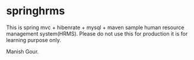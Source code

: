 # springhrms

This is spring mvc + hibenrate + mysql + maven sample human resource management system(HRMS).
Please do not use this for production it is for learning purpose only.

Manish Gour.
